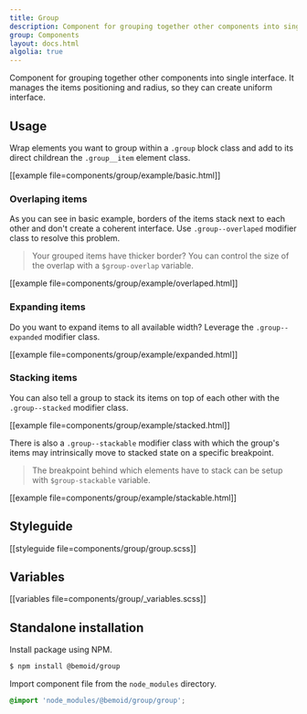 ```yaml
---
title: Group
description: Component for grouping together other components into single interface.
group: Components
layout: docs.html
algolia: true
---
```


Component for grouping together other components into single interface. It manages the items positioning and radius, so they can create uniform interface.

## Usage

Wrap elements you want to group within a `.group` block class and add to its direct childrean the `.group__item` element class.

[[example file=components/group/example/basic.html]]

### Overlaping items

As you can see in basic example, borders of the items stack next to each other and don't create a coherent interface. Use `.group--overlaped` modifier class to resolve this problem.

> Your grouped items have thicker border? You can control the size of the overlap with a `$group-overlap` variable.

[[example file=components/group/example/overlaped.html]]

### Expanding items

Do you want to expand items to all available width? Leverage the `.group--expanded` modifier class.

[[example file=components/group/example/expanded.html]]

### Stacking items

You can also tell a group to stack its items on top of each other with the `.group--stacked` modifier class.

[[example file=components/group/example/stacked.html]]

There is also a `.group--stackable` modifier class with which the group's items may intrinsically move to stacked state on a specific breakpoint.

> The breakpoint behind which elements have to stack can be setup with `$group-stackable` variable.

[[example file=components/group/example/stackable.html]]

## Styleguide

[[styleguide file=components/group/group.scss]]

## Variables

[[variables file=components/group/_variables.scss]]

## Standalone installation

Install package using NPM.

```bash
$ npm install @bemoid/group
```

Import component file from the `node_modules` directory.

```scss
@import 'node_modules/@bemoid/group/group';
```